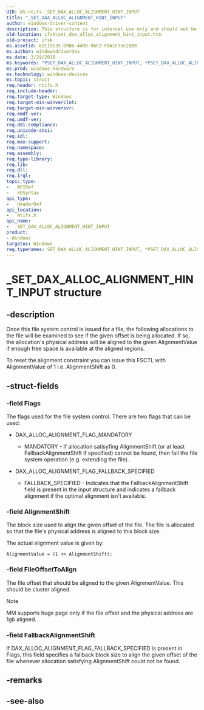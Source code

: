 ```yaml
---
UID: NS:ntifs._SET_DAX_ALLOC_ALIGNMENT_HINT_INPUT
title: "_SET_DAX_ALLOC_ALIGNMENT_HINT_INPUT"
author: windows-driver-content
description: This structure is for internal use only and should not be called from your code.
old-location: ifsk\set_dax_alloc_alignment_hint_input.htm
old-project: ifsk
ms.assetid: 62C15E35-D9B6-449D-9AF2-F8A1F75C2BB9
ms.author: windowsdriverdev
ms.date: 3/29/2018
ms.keywords: "PSET_DAX_ALLOC_ALIGNMENT_HINT_INPUT, *PSET_DAX_ALLOC_ALIGNMENT_HINT_INPUT, PSET_DAX_ALLOC_ALIGNMENT_HINT_INPUT structure pointer [Installable File System Drivers], SET_DAX_ALLOC_ALIGNMENT_HINT_INPUT, SET_DAX_ALLOC_ALIGNMENT_HINT_INPUT structure [Installable File System Drivers], _SET_DAX_ALLOC_ALIGNMENT_HINT_INPUT, ifsk.set_dax_alloc_alignment_hint_input, ntifs/PSET_DAX_ALLOC_ALIGNMENT_HINT_INPUT, ntifs/SET_DAX_ALLOC_ALIGNMENT_HINT_INPUT"
ms.prod: windows-hardware
ms.technology: windows-devices
ms.topic: struct
req.header: ntifs.h
req.include-header: 
req.target-type: Windows
req.target-min-winverclnt: 
req.target-min-winversvr: 
req.kmdf-ver: 
req.umdf-ver: 
req.ddi-compliance: 
req.unicode-ansi: 
req.idl: 
req.max-support: 
req.namespace: 
req.assembly: 
req.type-library: 
req.lib: 
req.dll: 
req.irql: 
topic_type:
-	APIRef
-	kbSyntax
api_type:
-	HeaderDef
api_location:
-	Ntifs.h
api_name:
-	SET_DAX_ALLOC_ALIGNMENT_HINT_INPUT
product:
- Windows
targetos: Windows
req.typenames: SET_DAX_ALLOC_ALIGNMENT_HINT_INPUT, *PSET_DAX_ALLOC_ALIGNMENT_HINT_INPUT
---
```



# _SET_DAX_ALLOC_ALIGNMENT_HINT_INPUT structure

## -description

Once this file system control is issued for a file, the following allocations to the file will be examined to see if the given offset is being allocated. If so, the allocation's physical address will be aligned to the given AlignmentValue if enough free space is available at the aligned regions.

To reset the alignment constraint you can issue this FSCTL with AlignmentValue of 1 i.e. AlignmentShift as 0.

## -struct-fields

### -field Flags

The flags used for the file system control. There are two flags that can be used:

* DAX_ALLOC_ALIGNMENT_FLAG_MANDATORY
    * MANDATORY - If allocation satisyfing AlignmentShift (or at least FallbackAlignmentShift if specified) cannot be found, then fail the file system operation (e.g. extending the file).

* DAX_ALLOC_ALIGNMENT_FLAG_FALLBACK_SPECIFIED
    * FALLBACK_SPECIFIED - Indicates that the FallbackAlignmentShift field is present in the input structure and indicates a fallback alignment if the optimal alignment isn't available.

### -field AlignmentShift

The block size used to align the given offset of the file. The file is allocated so that the file's physical address is aligned to this block size.

The actual alignment value is given by:

```AlignmentValue = (1 << AlignmentShift);```

### -field FileOffsetToAlign

The file offset that should be aligned to the given AlignmentValue. This should be cluster aligned.

> [!NOTE] 
> MM supports huge page only if the file offset and the physical address are 1gb aligned.
 
### -field FallbackAlignmentShift

If DAX_ALLOC_ALIGNMENT_FLAG_FALLBACK_SPECIFIED is present in Flags, this field specifies a fallback block size to align the given offset of the file whenever allocation satisfying AlignmentShift could not be found. 

## -remarks

## -see-also